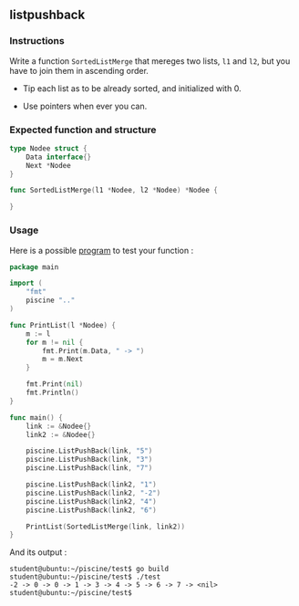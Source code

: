 ## listpushback

### Instructions

Write a function `SortedListMerge` that mereges two lists, `l1` and `l2`, but you have to join them in ascending order.

- Tip each list as to be already sorted, and initialized with 0.

- Use pointers when ever you can.

### Expected function and structure

```go
type Nodee struct {
	Data interface{}
	Next *Nodee
}

func SortedListMerge(l1 *Nodee, l2 *Nodee) *Nodee {

}
```

### Usage

Here is a possible [program](TODO-LINK) to test your function :

```go
package main

import (
	"fmt"
	piscine ".."
)

func PrintList(l *Nodee) {
	m := l
	for m != nil {
		fmt.Print(m.Data, " -> ")
		m = m.Next
	}

	fmt.Print(nil)
	fmt.Println()
}

func main() {
	link := &Nodee{}
	link2 := &Nodee{}

	piscine.ListPushBack(link, "5")
	piscine.ListPushBack(link, "3")
	piscine.ListPushBack(link, "7")

	piscine.ListPushBack(link2, "1")
	piscine.ListPushBack(link2, "-2")
	piscine.ListPushBack(link2, "4")
	piscine.ListPushBack(link2, "6")

	PrintList(SortedListMerge(link, link2))
}
```

And its output :

```console
student@ubuntu:~/piscine/test$ go build
student@ubuntu:~/piscine/test$ ./test
-2 -> 0 -> 0 -> 1 -> 3 -> 4 -> 5 -> 6 -> 7 -> <nil>
student@ubuntu:~/piscine/test$
```
